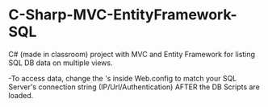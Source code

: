# C-Sharp-MVC-EntityFramework-SQL
 C# (made in classroom) project with MVC and Entity Framework for listing SQL DB data on multiple views.

 -To access data, change the <connectionstring>'s inside Web.config to match your SQL Server's connection string (IP/Url/Authentication)
    AFTER the DB Scripts are loaded.
